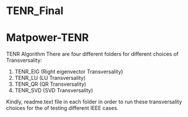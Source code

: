 # TENR_Final
# Matpower-TENR
TENR Algorithm
There are four different folders for different choices of Transversality:
1) TENR_EIG (Right eigenvector Transversality)
2) TENR_LU (LU Transversality) 
3) TENR_QR (QR Transversality)
4) TENR_SVD (SVD Transversality)

Kindly, readme.text file in each folder in order to run these transversality choices for the of testing different IEEE cases.

